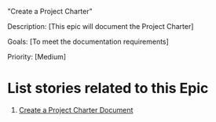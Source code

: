 "Create a Project Charter"

Description: [This epic will document the Project Charter]

Goals: [To meet the documentation requirements]

Priority: [Medium]

# List stories related to this Epic
1. [Create a Project Charter Document](./stories/story_project_objectives.md)